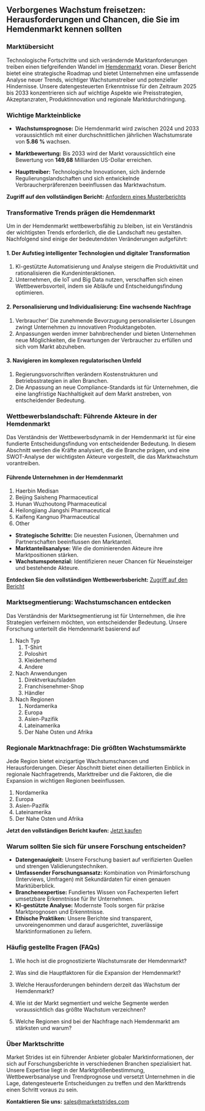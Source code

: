 <h2>Verborgenes Wachstum freisetzen: Herausforderungen und Chancen, die Sie im Hemdenmarkt kennen sollten</h2>
<h3>Markt&uuml;bersicht&nbsp;</h3>
<p>Technologische Fortschritte und sich ver&auml;ndernde Marktanforderungen treiben einen tiefgreifenden Wandel im <a href="https://marketstrides.com/report/shirt-market">Hemdenmarkt</a> voran.&nbsp;Dieser Bericht bietet eine strategische Roadmap und bietet Unternehmen eine umfassende Analyse neuer Trends, wichtiger Wachstumstreiber und potenzieller Hindernisse. Unsere datengesteuerten Erkenntnisse f&uuml;r den Zeitraum 2025 bis 2033 konzentrieren sich auf wichtige Aspekte wie Preisstrategien, Akzeptanzraten, Produktinnovation und regionale Marktdurchdringung.</p>
<h3>Wichtige Markteinblicke</h3>
<ul>
<li>
<p><strong>Wachstumsprognose:</strong> Die Hemdenmarkt wird zwischen 2024 und 2033 voraussichtlich mit einer durchschnittlichen j&auml;hrlichen Wachstumsrate von <strong>5.86 %</strong> wachsen.</p>
</li>
<li>
<p><strong>Marktbewertung:</strong> Bis 2033 wird der Markt voraussichtlich eine Bewertung von <strong>149,68</strong> Milliarden US-Dollar erreichen.</p>
</li>
<li>
<p><strong>Haupttreiber:</strong> Technologische Innovationen, sich &auml;ndernde Regulierungslandschaften und sich entwickelnde Verbraucherpr&auml;ferenzen beeinflussen das Marktwachstum.</p>
</li>
</ul>
<p><strong>Zugriff auf den vollst&auml;ndigen Bericht:</strong> <a href="https://marketstrides.com/request-sample/shirt-market">Anfordern eines Musterberichts</a></p>
<h3>Transformative Trends pr&auml;gen die Hemdenmarkt</h3>
<p>Um in der Hemdenmarkt wettbewerbsf&auml;hig zu bleiben, ist ein Verst&auml;ndnis der wichtigsten Trends erforderlich, die die Landschaft neu gestalten. Nachfolgend sind einige der bedeutendsten Ver&auml;nderungen aufgef&uuml;hrt:</p>
<h4>1. Der Aufstieg intelligenter Technologien und digitaler Transformation</h4>
<ol>
<li>KI-gest&uuml;tzte Automatisierung und Analyse steigern die Produktivit&auml;t und rationalisieren die Kundeninteraktionen.</li>
<li>Unternehmen, die IoT und Big Data nutzen, verschaffen sich einen Wettbewerbsvorteil, indem sie Abl&auml;ufe und Entscheidungsfindung optimieren.</li>
</ol>
<h4>2. Personalisierung und Individualisierung: Eine wachsende Nachfrage</h4>
<ol>
<li>Verbraucher&rsquo; Die zunehmende Bevorzugung personalisierter L&ouml;sungen zwingt Unternehmen zu innovativen Produktangeboten.</li>
<li>Anpassungen werden immer bahnbrechender und bieten Unternehmen neue M&ouml;glichkeiten, die Erwartungen der Verbraucher zu erf&uuml;llen und sich vom Markt abzuheben.</li>
</ol>
<h4>3. Navigieren im komplexen regulatorischen Umfeld</h4>
<ol>
<li>Regierungsvorschriften ver&auml;ndern Kostenstrukturen und Betriebsstrategien in allen Branchen.</li>
<li>Die Anpassung an neue Compliance-Standards ist f&uuml;r Unternehmen, die eine langfristige Nachhaltigkeit auf dem Markt anstreben, von entscheidender Bedeutung.</li>
</ol>
<h3>Wettbewerbslandschaft: F&uuml;hrende Akteure in der Hemdenmarkt</h3>
<p>Das Verst&auml;ndnis der Wettbewerbsdynamik in der Hemdenmarkt ist f&uuml;r eine fundierte Entscheidungsfindung von entscheidender Bedeutung. In diesem Abschnitt werden die Kr&auml;fte analysiert, die die Branche pr&auml;gen, und eine SWOT-Analyse der wichtigsten Akteure vorgestellt, die das Marktwachstum vorantreiben.</p>
<h4>F&uuml;hrende Unternehmen in der Hemdenmarkt</h4>
<ol>
<li>Haerbin Medisan</li>
<li>Beijing Saisheng Pharmaceutical</li>
<li>Hunan Wuzhoutong Pharmaceutical</li>
<li>Heilongjiang Jiangshi Pharmaceutical</li>
<li>Kaifeng Kangnuo Pharmaceutical&nbsp;</li>
<li>Other</li>
</ol>
<ul>
<li><strong>Strategische Schritte:</strong> Die neuesten Fusionen, &Uuml;bernahmen und Partnerschaften beeinflussen den Marktanteil.</li>
<li><strong>Marktanteilsanalyse:</strong> Wie die dominierenden Akteure ihre Marktpositionen st&auml;rken.</li>
<li><strong>Wachstumspotenzial:</strong> Identifizieren neuer Chancen f&uuml;r Neueinsteiger und bestehende Akteure.</li>
</ul>
<p><strong>Entdecken Sie den vollst&auml;ndigen Wettbewerbsbericht:</strong> <a href="https://marketstrides.com/report/shirt-market">Zugriff auf den Bericht</a></p>
<h3>Marktsegmentierung: Wachstumschancen entdecken</h3>
<p>Das Verst&auml;ndnis der Marktsegmentierung ist f&uuml;r Unternehmen, die ihre Strategien verfeinern m&ouml;chten, von entscheidender Bedeutung. Unsere Forschung unterteilt die Hemdenmarkt basierend auf</p>
<ol>
<li>Nach Typ
<ol>
<li>T-Shirt</li>
<li>Poloshirt</li>
<li>Kleiderhemd</li>
<li>Andere</li>
</ol>
</li>
<li>Nach Anwendungen
<ol>
<li>Direktverkaufsladen</li>
<li>Franchisenehmer-Shop</li>
<li>H&auml;ndler</li>
</ol>
</li>
<li>Nach Regionen
<ol>
<li>Nordamerika</li>
<li>Europa</li>
<li>Asien-Pazifik</li>
<li>Lateinamerika</li>
<li>Der Nahe Osten und Afrika</li>
</ol>
</li>
</ol>
<h3>Regionale Marktnachfrage: Die gr&ouml;&szlig;ten Wachstumsm&auml;rkte</h3>
<p>Jede Region bietet einzigartige Wachstumschancen und Herausforderungen. Dieser Abschnitt bietet einen detaillierten Einblick in regionale Nachfragetrends, Markttreiber und die Faktoren, die die Expansion in wichtigen Regionen beeinflussen.</p>
<ol>
<li>Nordamerika</li>
<li>Europa</li>
<li>Asien-Pazifik</li>
<li>Lateinamerika</li>
<li>Der Nahe Osten und Afrika</li>
</ol>
<p><strong>Jetzt den vollst&auml;ndigen Bericht kaufen:</strong> <a href="https://marketstrides.com/buyNow/shirt-market?price=single_price">Jetzt kaufen</a></p>
<h3>Warum sollten Sie sich f&uuml;r unsere Forschung entscheiden?</h3>
<ul>
<li><strong>Datengenauigkeit:</strong> Unsere Forschung basiert auf verifizierten Quellen und strengen Validierungstechniken.</li>
<li><strong>Umfassender Forschungsansatz:</strong> Kombination von Prim&auml;rforschung (Interviews, Umfragen) mit Sekund&auml;rdaten f&uuml;r einen genauen Markt&uuml;berblick.</li>
<li><strong>Branchenexpertise:</strong> Fundiertes Wissen von Fachexperten liefert umsetzbare Erkenntnisse f&uuml;r Ihr Unternehmen.</li>
<li><strong>KI-gest&uuml;tzte Analyse:</strong> Modernste Tools sorgen f&uuml;r pr&auml;zise Marktprognosen und Erkenntnisse.</li>
<li><strong>Ethische Praktiken:</strong> Unsere Berichte sind transparent, unvoreingenommen und darauf ausgerichtet, zuverl&auml;ssige Marktinformationen zu liefern.</li>
</ul>
<h3>H&auml;ufig gestellte Fragen (FAQs)</h3>
<ol>
<li>
<p>Wie hoch ist die prognostizierte Wachstumsrate der Hemdenmarkt?</p>
</li>
<li>
<p>Was sind die Hauptfaktoren f&uuml;r die Expansion der Hemdenmarkt?</p>
</li>
<li>
<p>Welche Herausforderungen behindern derzeit das Wachstum der Hemdenmarkt?</p>
</li>
<li>
<p>Wie ist der Markt segmentiert und welche Segmente werden voraussichtlich das gr&ouml;&szlig;te Wachstum verzeichnen?</p>
</li>
<li>
<p>Welche Regionen sind bei der Nachfrage nach Hemdenmarkt am st&auml;rksten und warum?</p>
</li>
</ol>
<h3><strong>&Uuml;ber Marktschritte</strong></h3>
<p>Market Strides ist ein f&uuml;hrender Anbieter globaler Marktinformationen, der sich auf Forschungsberichte in verschiedenen Branchen spezialisiert hat. Unsere Expertise liegt in der Marktgr&ouml;&szlig;enbestimmung, Wettbewerbsanalyse und Trendprognose und versetzt Unternehmen in die Lage, datengesteuerte Entscheidungen zu treffen und den Markttrends einen Schritt voraus zu sein.</p>
<p><strong>Kontaktieren Sie uns:</strong> <a href="mailto:sales@marketstrides.com">sales@marketstrides.com</a></p>
